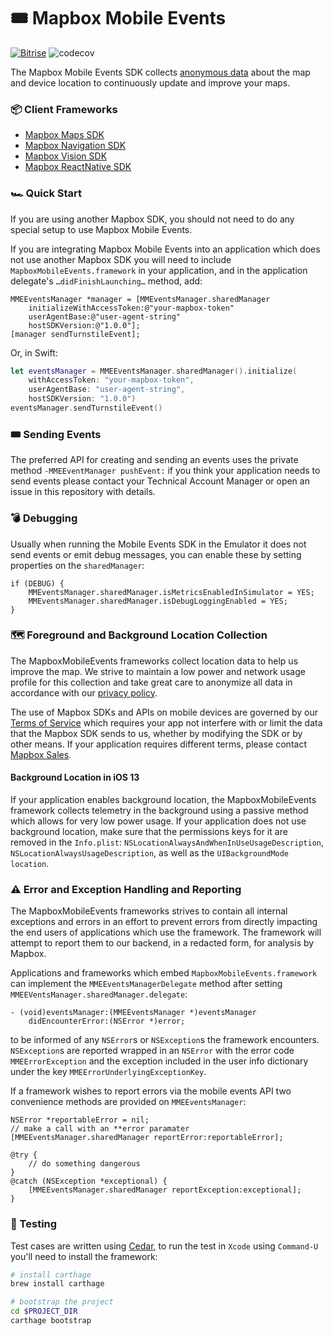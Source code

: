 # 🎟 Mapbox Mobile Events

[![Bitrise](https://app.bitrise.io/app/63d52d847cdb36db/status.svg?token=DDdEMfpVR8emhdGSgToskA&branch=master)](https://www.bitrise.io/app/63d52d847cdb36db)
![codecov](https://codecov.io/gh/mapbox/mapbox-events-ios/branch/master/graph/badge.svg)

The Mapbox Mobile Events SDK collects [anonymous data](https://www.mapbox.com/telemetry/) about 
the map and device location to continuously update and improve your maps.


### 📦 Client Frameworks

- [Mapbox Maps SDK](https://github.com/mapbox/mapbox-gl-native/)
- [Mapbox Navigation SDK](https://github.com/mapbox/mapbox-navigation-ios/)
- [Mapbox Vision SDK](https://github.com/mapbox/mapbox-vision-ios)
- [Mapbox ReactNative SDK](https://github.com/mapbox/react-native-mapbox-gl)


### 🏎 Quick Start

If you are using another Mapbox SDK, you should not need to do any special setup to use Mapbox Mobile Events.

If you are integrating Mapbox Mobile Events into an application which does not use another Mapbox SDK you 
will need to include `MapboxMobileEvents.framework` in your application, and in the application delegate's 
 `…didFinishLaunching…` method, add:

```objc
MMEEventsManager *manager = [MMEventsManager.sharedManager 
    initializeWithAccessToken:@"your-mapbox-token" 
    userAgentBase:@"user-agent-string"
    hostSDKVersion:@"1.0.0"];
[manager sendTurnstileEvent];
```

Or, in Swift:

```swift
let eventsManager = MMEEventsManager.sharedManager().initialize(
    withAccessToken: "your-mapbox-token", 
    userAgentBase: "user-agent-string", 
    hostSDKVersion: "1.0.0")
eventsManager.sendTurnstileEvent()
```

### 🎟 Sending Events

The preferred API for creating and sending an events uses the private method `-MMEEventManager pushEvent:` 
if you think your application needs to send events please contact your Technical Account Manager or open an issue 
in this repository with details.


### 💣 Debugging

Usually when running the Mobile Events SDK in the Emulator it does not send events or emit debug
messages, you can enable these by setting properties on the `sharedManager`:

```objc
if (DEBUG) {
    MMEventsManager.sharedManager.isMetricsEnabledInSimulator = YES;
    MMEventsManager.sharedManager.isDebugLoggingEnabled = YES;
}
```

### 🗺 Foreground and Background Location Collection

The MapboxMobileEvents frameworks collect location data to help us improve the map. We strive to maintain a 
low power and network usage profile for this collection and take great care to anonymize all data in accordance 
with our [privacy policy](https://www.mapbox.com/legal/privacy).

The use of Mapbox SDKs and APIs on mobile devices are governed by our  
[Terms of Service](https://www.mapbox.com/legal/tos#[MomMom]) which requires your app not interfere with 
or limit the data that the Mapbox SDK sends to us, whether by modifying the SDK or by other means. If your 
application requires different terms, please contact [Mapbox Sales](https://www.mapbox.com/contact/sales/).

#### Background Location in iOS 13

If your application enables background location, the MapboxMobileEvents framework collects telemetry in the 
background using a passive method which allows for very low power usage. If your application does not use 
background location, make sure that the permissions keys for it are removed in the 
`Info.plist`: `NSLocationAlwaysAndWhenInUseUsageDescription`, 
`NSLocationAlwaysUsageDescription`, as well as  the `UIBackgroundMode` `location`.

### ⚠️ Error and Exception Handling and Reporting

The MapboxMobileEvents frameworks strives to contain all internal exceptions and errors in an effort to prevent 
errors from directly impacting the end users of applications which use the framework. The framework will attempt 
to report them to our backend, in a redacted form, for analysis by Mapbox.

Applications and frameworks which embed `MapboxMobileEvents.framework` can implement the 
 `MMEEventsManagerDelegate` method after setting `MMEEVentsManager.sharedManager.delegate`:

```objc
- (void)eventsManager:(MMEEventsManager *)eventsManager 
    didEncounterError:(NSError *)error;
```

to be informed of any `NSError`s or `NSException`s the framework encounters. `NSException`s are reported 
wrapped in an `NSError` with the error code  `MMEErrorException` and the exception included in the user info 
dictionary under the key  `MMEErrorUnderlyingExceptionKey`.

If a framework wishes to report errors via the mobile events API two convenience methods are provided 
on `MMEEventsManager`:

```objc
NSError *reportableError = nil;
// make a call with an **error paramater
[MMEEventsManager.sharedManager reportError:reportableError];

@try {
    // do something dangerous
}
@catch (NSException *exceptional) {
    [MMEEventsManager.sharedManager reportException:exceptional];
}
```

### 🧪 Testing

Test cases are written using [Cedar](https://github.com/cedarbdd/cedar), to run the test in `Xcode` using 
`Command-U` you'll need to install the framework:

```bash
# install carthage
brew install carthage

# bootstrap the project
cd $PROJECT_DIR
carthage bootstrap
```
